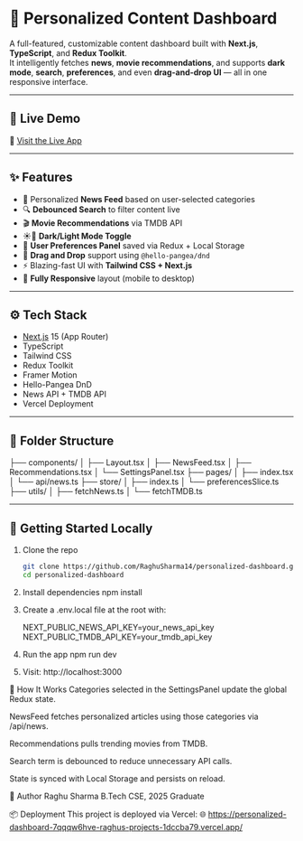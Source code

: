 # 🧠 Personalized Content Dashboard

A full-featured, customizable content dashboard built with **Next.js**, **TypeScript**, and **Redux Toolkit**.  
It intelligently fetches **news**, **movie recommendations**, and supports **dark mode**, **search**, **preferences**, and even **drag-and-drop UI** — all in one responsive interface.

---

## 🔗 Live Demo

🚀 [Visit the Live App](https://personalized-dashboard-7qqqw6hve-raghus-projects-1dccba79.vercel.app/)  

---

## ✨ Features

- 🔄 Personalized **News Feed** based on user-selected categories
- 🔍 **Debounced Search** to filter content live
- 🎬 **Movie Recommendations** via TMDB API
- ☀️🌙 **Dark/Light Mode Toggle**
- 🧠 **User Preferences Panel** saved via Redux + Local Storage
- 🧩 **Drag and Drop** support using `@hello-pangea/dnd`
- ⚡ Blazing-fast UI with **Tailwind CSS + Next.js**
- 📱 **Fully Responsive** layout (mobile to desktop)

---

## ⚙️ Tech Stack

- [Next.js](https://nextjs.org/) 15 (App Router)
- TypeScript
- Tailwind CSS
- Redux Toolkit
- Framer Motion
- Hello-Pangea DnD
- News API + TMDB API
- Vercel Deployment

---

## 🧩 Folder Structure


├── components/
│ ├── Layout.tsx
│ ├── NewsFeed.tsx
│ ├── Recommendations.tsx
│ └── SettingsPanel.tsx
├── pages/
│ ├── index.tsx
│ └── api/news.ts
├── store/
│ ├── index.ts
│ └── preferencesSlice.ts
├── utils/
│ ├── fetchNews.ts
│ └── fetchTMDB.ts




---

## 🧪 Getting Started Locally

1. Clone the repo  
   ```bash
   git clone https://github.com/RaghuSharma14/personalized-dashboard.git
   cd personalized-dashboard

2. Install dependencies
   npm install

3. Create a .env.local file at the root with:

   NEXT_PUBLIC_NEWS_API_KEY=your_news_api_key
   NEXT_PUBLIC_TMDB_API_KEY=your_tmdb_api_key

4. Run the app
   npm run dev

5. Visit: http://localhost:3000


🧠 How It Works
Categories selected in the SettingsPanel update the global Redux state.

NewsFeed fetches personalized articles using those categories via /api/news.

Recommendations pulls trending movies from TMDB.

Search term is debounced to reduce unnecessary API calls.

State is synced with Local Storage and persists on reload.

🧑 Author
Raghu Sharma
B.Tech CSE, 2025 Graduate


📦 Deployment
This project is deployed via Vercel:
🌐 https://personalized-dashboard-7qqqw6hve-raghus-projects-1dccba79.vercel.app/











